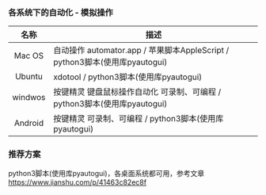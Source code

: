 ### 各系统下的自动化 - 模拟操作

|名称|描述|
|:-------------:|--|
|Mac OS| 自动操作 automator.app / 苹果脚本AppleScript / python3脚本(使用库pyautogui) |
|Ubuntu| xdotool / python3脚本(使用库pyautogui)|
|windwos|按键精灵 键盘鼠标操作自动化 可录制、可编程 / python3脚本(使用库pyautogui)|
|Android|按键精灵 可录制、可编程 / python3脚本(使用库pyautogui)|


### 推荐方案
python3脚本(使用库pyautogui)，各桌面系统都可用，参考文章
https://www.jianshu.com/p/41463c82ec8f
